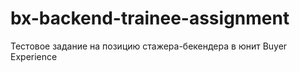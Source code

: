 # bx-backend-trainee-assignment
Тестовое задание на позицию стажера-бекендера в юнит Buyer Experience
